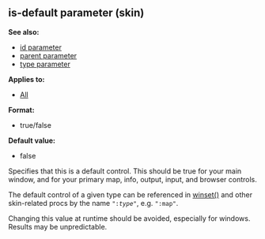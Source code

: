 ## is-default parameter (skin)
**See also:**
+   [id parameter](/ref/%7Bskin%7D/param/id.md) 
+   [parent parameter](/ref/%7Bskin%7D/param/parent.md) 
+   [type parameter](/ref/%7Bskin%7D/param/type.md) 
<!-- -->
**Applies to:**
+   [All](/ref/%7Bskin%7D/control.md) 
<!-- -->
**Format:**
+   true/false
<!-- -->
**Default value:**
+   false


Specifies that this is a default control. This should be true
for your main window, and for your primary map, info, output, input, and
browser controls. 

The default control of a given type can be
referenced in [winset()](/ref/proc/winset.md) and other skin-related
procs by the name `":`*`type`*`"`, e.g. `":map"`. 

Changing this
value at runtime should be avoided, especially for windows. Results may
be unpredictable.